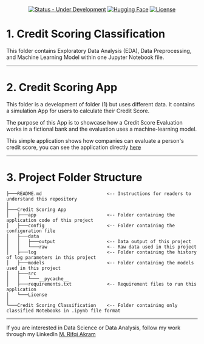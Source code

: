 <div align="center">

  <a href="">[![Status - Under Development](https://img.shields.io/badge/Status-Under_Development-2ea44f)](https://)</a>
  <a href="">[![Hugging Face](https://img.shields.io/badge/🤗-Hugging%20Face-yellow)](https://rifqiakram-credit-scoring.hf.space/)</a>
    <a href="">[![License](https://img.shields.io/badge/License-MIT-blue)](#license)</a>

</div>

# 1. Credit Scoring Classification

This folder contains Exploratory Data Analysis (EDA), Data Preprocessing, and Machine Learning Model within one Jupyter Notebook file.

---

# 2. Credit Scoring App

This folder is a development of folder (1) but uses different data. It contains a simulation App for users to calculate their Credit Score.

The purpose of this App is to showcase how a Credit Score Evaluation works in a fictional bank and the evaluation uses a machine-learning model.

This simple application shows how companies can evaluate a person's credit score, you can see the application directly [here](https://credit-scoring-application.streamlit.app)

---
# 3. Project Folder Structure
```          
├───README.md                        <-- Instructions for readers to understand this repository
│
├───Credit Scoring App
│   ├───app                          <-- Folder containing the application code of this project
│   ├───config                       <-- Folder containing the configuration file
│   ├───data
│   │   ├───output                   <-- Data output of this project
│   │   └───raw                      <-- Raw data used in this project
│   ├───log                          <-- Folder containing the history of log parameters in this project
│   ├───models                       <-- Folder containing the models used in this project
│   ├───src
│   │   └───__pycache__
│   ├───requirements.txt             <-- Requirement files to run this application
│   └───License
│
└───Credit Scoring Classification    <-- Folder containing only classified Notebooks in .ipynb file format
```

---
If you are interested in Data Science or Data Analysis, follow my work through my LinkedIn [M. Rifqi Akram](https://www.linkedin.com/in/m-rifqi-akram/)
